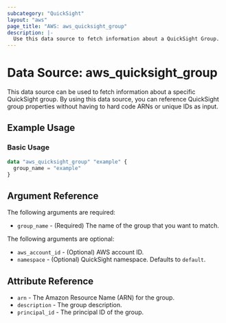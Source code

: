```yaml
---
subcategory: "QuickSight"
layout: "aws"
page_title: "AWS: aws_quicksight_group"
description: |-
  Use this data source to fetch information about a QuickSight Group.
---
```


# Data Source: aws_quicksight_group

This data source can be used to fetch information about a specific
QuickSight group. By using this data source, you can reference QuickSight group
properties without having to hard code ARNs or unique IDs as input.

## Example Usage

### Basic Usage

```terraform
data "aws_quicksight_group" "example" {
  group_name = "example"
}
```

## Argument Reference

The following arguments are required:

* `group_name` - (Required) The name of the group that you want to match.

The following arguments are optional:

* `aws_account_id` - (Optional) AWS account ID.
* `namespace` - (Optional) QuickSight namespace. Defaults to `default`.

## Attribute Reference

* `arn` - The Amazon Resource Name (ARN) for the group.
* `description` - The group description.
* `principal_id` - The principal ID of the group.
